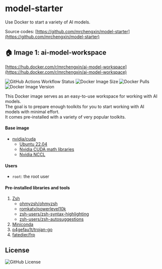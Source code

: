 # model-starter

Use Docker to start a variety of AI models.

Source codes: [https://github.com/mrchengxin/model-starter](https://github.com/mrchengxin/model-starter)

## :house: Image 1: ai-model-workspace

[https://hub.docker.com/r/mrchengxin/ai-model-workspace](https://hub.docker.com/r/mrchengxin/ai-model-workspace)

![GitHub Actions Workflow Status](https://img.shields.io/github/actions/workflow/status/mrchengxin/model-starter/ai-model-workspace.yml?logo=github&logoColor=white&label=build%20and%20push)
![Docker Image Size](https://img.shields.io/docker/image-size/mrchengxin/ai-model-workspace?logo=docker&logoColor=white)
![Docker Pulls](https://img.shields.io/docker/pulls/mrchengxin/ai-model-workspace?logo=docker&logoColor=white)
![Docker Image Version](https://img.shields.io/docker/v/mrchengxin/ai-model-workspace?logo=docker&logoColor=white)

This Docker image serves as an easy-to-use workspace for working with AI models.  
The goal is to prepare enough toolkits for you to start working with AI models with minimal effort.  
It comes pre-installed with a variety of very popular toolkits.

#### Base image

- [nvidia/cuda](https://hub.docker.com/r/nvidia/cuda/)
  - [Ubuntu 22.04](https://releases.ubuntu.com/jammy/)
  - [Nvidia CUDA math libraries](https://developer.nvidia.com/gpu-accelerated-libraries)
  - [Nvidia NCCL](https://developer.nvidia.com/nccl)

#### Users

- `root`: the root user

#### Pre-installed libraries and tools

1. [Zsh](https://www.zsh.org/)
   - [ohmyzsh/ohmyzsh](https://github.com/ohmyzsh/ohmyzsh)
   - [romkatv/powerlevel10k](https://github.com/romkatv/powerlevel10k)
   - [zsh-users/zsh-syntax-highlighting](https://github.com/zsh-users/zsh-syntax-highlighting)
   - [zsh-users/zsh-autosuggestions](https://github.com/zsh-users/zsh-autosuggestions)
2. [Miniconda](https://docs.anaconda.com/free/miniconda/)
3. [p4gefau1t/trojan-go](https://github.com/p4gefau1t/trojan-go)
4. [fatedier/frp](https://github.com/fatedier/frp)

## License

![GitHub License](https://img.shields.io/github/license/mrchengxin/model-starter?logo=github)
